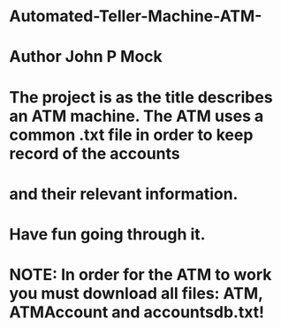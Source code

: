 # Automated-Teller-Machine-ATM-
# Author John P Mock
# 
# The project is as the title describes an ATM machine. The ATM uses a common .txt file in order to keep record of the accounts
# and their relevant information.
# 
# Have fun going through it.
# 
# NOTE: In order for the ATM to work you must download all files: ATM, ATMAccount and accountsdb.txt!
#
